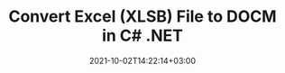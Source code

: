 ---
############################# Static ############################
layout: "autogen-gist"
date: 2021-10-02T14:22:14+03:00
draft: false
path: "total/net/conversion/xlsb-to-docm/"
other_out_formats: "PDF DOC DOCX DOCM DOT DOTX DOTM TXT RTF HTML HTM MHTML MHT XLS XLSX XLSM XLSB XLT XLTX XLTM XLAM CSV TSV DIF SXC FODS PPT PPTX PPS PPSX PPSM POT POTX PPTM POTM ODT OTT OTP ODP ODS EMZ WMZ SVG SVGZ XPS TEX DCM WMF EMF BMP PNG GIF JPEG TIFF ICO WEBP JP2 TGA PSB PSD EPUB MD XML JSON DICOM FODP JPG"
ad_headline: "Convert XLSB to DOCM | .NET"
ad_description: "Most Accurate XLSB to DOCM document Conversion solution for your .NET applications."

############################# Head ############################
head_title: "Convert Excel XLSB to DOCM in C# ASP.NET | .NET Document Conversion"
head_description: ".NET Excel spreadsheet document formats conversion API. Convert XLSB to DOCM and 100+ other images and document file formats in .NET (C#, VB.NET, ASP.NET & .NET Core) applications."

############################# Header ############################
title: "Convert Excel (XLSB) File to DOCM in C# .NET"
description: "Use native Excel documents converter API to convert XLSB to DOCM in C# VB.NET & ASP.NET applications. Work with flexible document conversion features to customize the resultant document appearance. Accurately convert all popular Excel worksheet formats to and from Word documents, PowerPoint presentations, PDF, Photoshop, eBook, web and image file formats. Convert the whole document or choose specific pages of the source document file based on the selective page numbers or page ranges and easily convert to a supported document format."

############################# SubMenu ############################
submenu:
    enable: false

############################# Content ############################
content:
    enable: true
    block:
    - title_left: "How to Convert XLSB to DOCM in C# .NET"
      content_left: |
          Follow these simple steps for XLSB to DOCM conversion in .NET. View the converted DOCM document as it is or render and display it as HTML without using any external software.

          -   Create **Converter** object to convert XLSB document
          -   Set the convert options for DOCM format
          -   Call **Convert** method of **Converter** class instance for conversion to DOCM
          -   Set options for HTML viewer
          -   Create **Viewer** object to view converted DOCM as HTML
          
      title_right: "Downloads & Installation Instructions"
      content_right: |
          You require `GroupDocs.Conversion` & `GroupDocs.Viewer` namespaces to convert word file formats to a wide range of images and document types such as PDF, Microsoft Office (Word, Excel, PowerPoint, Project, Outlook), OpenDocument, HTML and CAD diagrams. Explore other [.NET APIs for Office documents](https://products.conholdate.com/total/net/) as offered by Conholdate.Total.
          
          Get the respective assembly files from the [downloads](https://downloads.conholdate.com/total/net) or fetch the whole package from [NuGet](https://www.nuget.org/packages/Conholdate.Total/) to add `Conholdate.Total for .NET` directly in your workspace.
          
      gisthash: "4f311c07ae9ee691b8afb7960aa6c806"
      gistfile: "excel-to-pdf-conversion.cs"

    - title_left: "Add Text or Image Watermark to DOCM in C#"
      content_left: |
          Accurately convert documents (XLSB to DOCM) exactly as the original file and apply text or image watermarks to the converted document pages using C# .NET.

          -   Create **Converter** object to convert XLSB document
          -   Create new instance of **WatermarkOptions** class
          -   Specify watermark properties (color, width, text, image etc)
          -   Instantiate the proper **ConvertOptions** class
          -   Set **Watermark** property of the **ConvertOptions** instance
          -   Call **Convert** method of **Converter** class instance for conversion to DOCM
        
      title_right: "Source Document Information Extraction"
      content_right: |
          The documents information extraction feature not only allows getting the basic information about the source document file but it also supports extracting some valuable file-format specific information such as project start and end dates of a Microsoft Project file, any printing restrictions on a PDF document, list of folders enclosed in an Outlook data file etc.

          Convert popular document file formats on different operating systems such as Windows, Linux or macOS while using platforms such as Windows Azure, Mono and Xamarin.
          
      gisthash: "a15affe15284876ce010a315a09da1f0"
      gistfile: "convert-word-to-pdf-and-add-text-watermark-to-converted-pdf.cs"

    - title_left: "Convert JSON File to Excel in C# .NET"
      content_left: |
          Converting a JSON file to Excel in .NET is now easier with Conholdate.Total for .NET APIs. Use JSON file as a data source and precisely convert it to an Excel spreadsheet file format by adding a few lines of C #code without using any external software.

          -   Create **Converter** object to convert JSON file
          -   Instantiate **SpreadsheetConvertOptions** class
          -   Call **Convert** method of **Converter** class instance for conversion to XLSX
          
      title_right: "Load & Convert Remotely Located Documents"
      content_right: |
          Using Conholdate.Total for .NET – developers can load and convert documents from various remote locations and cloud document storage resources such as Amazon S3, Microsoft Azure Blob, FTP, local disk, stream or a simple URL. You just have to specify the method to obtain remotely located document stream and then pass it on to the Converter class as a constructor.
          
          Conholdate.Total for .NET APIs are native to Windows Forms, ASP.NET, WPF, WCF or any type of application based on .NET Framework 2.0 or later.
          
      gisthash: "7864dd1c0c16ca647722d18664d5c84a"
      gistfile: "json-to-excel-spreadsheet-conversion.cs"

############################# About Formats ############################
about_formats:
    enable: false
############################# More Formats ############################
more_formats:
    enable: true
    auto: false
    other_out_formats: PDF DOC DOCX DOCM DOT DOTX DOTM TXT RTF HTML HTM MHTML MHT XLS XLSX XLSM XLSB XLT XLTX XLTM XLAM CSV TSV DIF SXC FODS PPT PPTX PPS PPSX PPSM POT POTX PPTM POTM ODT OTT OTP ODP ODS EMZ WMZ SVG SVGZ XPS TEX DCM WMF EMF BMP PNG GIF JPEG TIFF ICO WEBP JP2 TGA PSB PSD EPUB MD XML JSON DICOM FODP JPG
############################# Back to top ###############################
back_to_top:
  enable: true
---